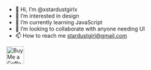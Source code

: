 - 👋 Hi, I’m @xstardustgirlx
- 👀 I’m interested in design
- 🌱 I’m currently learning JavaScript
- 💞️ I’m looking to collaborate with anyone needing UI 
- 📫 How to reach me stardustgirl@gmail.com

<a href='https://ko-fi.com/xstardustgirlx' target='_blank'><img height='35' style='border:0px;height:46px;' src='https://az743702.vo.msecnd.net/cdn/kofi3.png?v=0' border='0' alt='Buy Me a Coffee at ko-fi.com' />

<!---
xstardustgirlx/xstardustgirlx is a ✨ special ✨ repository because its `README.md` (this file) appears on your GitHub profile.
You can click the Preview link to take a look at your changes.
--->
